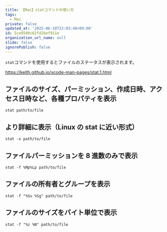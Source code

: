 ```yaml
---
title: 【Mac】statコマンドの使い方
tags:
  - Mac
private: false
updated_at: '2025-06-10T22:03:48+09:00'
id: 5ce8580c62fd26ef911e
organization_url_name: null
slide: false
ignorePublish: false
---
```


`stat`コマンドを使用するとファイルのステータスが表示されます。

https://keith.github.io/xcode-man-pages/stat.1.html

## ファイルのサイズ、パーミッション、作成日時、アクセス日時など、各種プロパティを表示

```terminal
stat path/to/file
```

## より詳細に表示（Linux の stat に近い形式）

```terminal
stat -x path/to/file
```

## ファイルパーミッションを 8 進数のみで表示

```terminal
stat -f %Mp%Lp path/to/file
```

## ファイルの所有者とグループを表示

```terminal
stat -f "%Su %Sg" path/to/file
```

## ファイルのサイズをバイト単位で表示

```terminal
stat -f "%z %N" path/to/file
```
